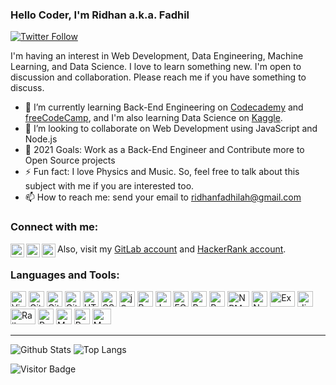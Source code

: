 ### Hello Coder, I'm Ridhan a.k.a. Fadhil
[![Twitter Follow](https://img.shields.io/twitter/follow/HighTechCode?color=1DA1F2&logo=twitter&style=for-the-badge)](https://twitter.com/intent/follow?original_referer=https%3A%2F%2Fgithub.com%2FHighTechCode&screen_name=HighTechCode)
<!--
**ridhanf/ridhanf** is a ✨ _special_ ✨ repository because its `README.md` (this file) appears on your GitHub profile.
- 🔭 I’m currently working on ...
- 🤔 I’m looking for help with ...
- 💬 Ask me about ...
- 😄 Pronouns: ...
<a href="https://stackoverflow.com/users/13586637/ridhan-fadhilah" target="_blank"><img src="https://cdn2.iconfinder.com/data/icons/social-icons-color/512/stackoverflow-512.png" height="30"></a> &nbsp;
-->
I'm having an interest in Web Development, Data Engineering, Machine Learning, and  Data Science. I love to learn something new. I'm open to discussion and collaboration. Please reach me if you have something to discuss.
- 🌱 I’m currently learning Back-End Engineering on [Codecademy](https://www.codecademy.com/profiles/ridhanf) and [freeCodeCamp](https://www.freecodecamp.org/ridhanf), and I'm also learning Data Science on [Kaggle](https://www.kaggle.com/ridhanf).
- 👯 I’m looking to collaborate on Web Development using JavaScript and Node.js
- 🥅 2021 Goals: Work as a Back-End Engineer and Contribute more to Open Source projects
- ⚡ Fun fact: I love Physics and Music. So, feel free to talk about this subject with me if you are interested too.
- 📫 How to reach me: send your email to ridhanfadhilah@gmail.com

### Connect with me:
<!--
[<img align="left" alt="codeSTACKr.com" width="22px" src="https://raw.githubusercontent.com/iconic/open-iconic/master/svg/globe.svg" />][website]
[<img align="left" alt="codeSTACKr | YouTube" width="22px" src="https://cdn.jsdelivr.net/npm/simple-icons@v3/icons/youtube.svg" />][youtube]
-->
[<img align="left" alt="HighTechCode | Twitter" width="22px" src="https://cdn.jsdelivr.net/npm/simple-icons@v3/icons/twitter.svg" />](https://twitter.com/HighTechCode)
[<img align="left" alt="ridhanf | LinkedIn" width="22px" src="https://cdn.jsdelivr.net/npm/simple-icons@v3/icons/linkedin.svg" />](https://linkedin.com/in/ridhanf)
[<img align="left" alt="ridhanfadhil | Instagram" width="22px" src="https://cdn.jsdelivr.net/npm/simple-icons@v3/icons/instagram.svg" />](https://instagram.com/ridhanfadhil)
Also, visit my [GitLab account](https://www.gitlab.com/ridhanf) and [HackerRank account](https://www.hackerrank.com/ridhanf).

### Languages and Tools:
<a href="https://code.visualstudio.com/" title="Visual Studio Code"><img src="https://github.com/tomchen/stack-icons/blob/master/logos/visual-studio-code.svg" alt="Visual Studio Code" width="25px" height="25px"></a>
<a href="https://git-scm.com/" title="Git"><img src="https://github.com/tomchen/stack-icons/blob/master/logos/git-icon.svg" alt="Git" width="25px" height="25px"></a>
<a href="https://www.github.com/" title="GitHub"><img src="https://github.com/tomchen/stack-icons/blob/master/logos/github-icon.svg" alt="GitHub" width="25px" height="25px"></a>
<a href="https://www.gitlab.com/" title="GitLab"><img src="https://github.com/tomchen/stack-icons/blob/master/logos/gitlab.svg" alt="GitLab" width="25px" height="25px"></a>
<a href="https://www.w3.org/TR/html5/" title="HTML5"><img src="https://github.com/tomchen/stack-icons/blob/master/logos/html-5.svg" alt="HTML5" width="25px" height="25px"></a>
<a href="https://www.w3.org/TR/CSS/" title="CSS3"><img src="https://github.com/tomchen/stack-icons/blob/master/logos/css-3.svg" alt="CSS3" width="25px" height="25px"></a>
<a href="https://jquery.com/" title="jQuery"><img src="https://github.com/tomchen/stack-icons/blob/master/logos/jquery-icon.svg" alt="jQuery" width="25px" height="25px"></a>
<a href="https://getbootstrap.com/" title="Bootstrap"><img src="https://github.com/tomchen/stack-icons/blob/master/logos/bootstrap.svg" alt="Bootstrap" width="25px" height="25px"></a>
<a href="https://developer.mozilla.org/en-US/docs/Web/JavaScript" title="JavaScript"><img src="https://github.com/tomchen/stack-icons/blob/master/logos/javascript.svg" alt="JavaScript" width="25px" height="25px"></a>
<a href="https://tc39.es/ecma262/" title="ECMAScript 6"><img src="https://github.com/tomchen/stack-icons/blob/master/logos/es6.svg" alt="ECMAScript 6" width="25px" height="25px"></a>
<a href="https://www.python.org/" title="Python"><img src="https://github.com/tomchen/stack-icons/blob/master/logos/python.svg" alt="Python" width="25px" height="25px"></a>
<a href="https://www.ruby-lang.org/en/" title="Ruby"><img src="https://github.com/tomchen/stack-icons/blob/master/logos/ruby.svg" alt="Ruby" width="25px" height="25px"></a>
<a href="https://www.npmjs.com/" title="NPM"><img src="https://github.com/tomchen/stack-icons/blob/master/logos/npm.svg" alt="NPM" width="35px" height="25px"></a>
<a href="https://nodejs.org/" title="Node.js"><img src="https://github.com/tomchen/stack-icons/blob/master/logos/nodejs-icon.svg" alt="Node.js" width="25px" height="25px"></a>
<a href="https://expressjs.com/" title="Express"><img src="https://github.com/tomchen/stack-icons/blob/master/logos/express.svg" alt="Express" width="40px" height="25px"></a>
<a href="https://www.djangoproject.com/" title="Django"><img src="https://github.com/tomchen/stack-icons/blob/master/logos/django.svg" alt="django" width="25px" height="25px"></a>
<a href="https://rubyonrails.org/" title="Rails"><img src="https://github.com/tomchen/stack-icons/blob/master/logos/rails.svg" alt="Rails" width="40px" height="25px"></a>
<a href="https://www.postman.com/" title="Postman"><img src="https://github.com/tomchen/stack-icons/blob/master/logos/postman.svg" alt="Postman" width="25px" height="25px"></a>
<a href="https://dev.mysql.com/" title="MySQL"><img src="https://github.com/tomchen/stack-icons/blob/master/logos/mysql.svg" alt="MySQL" width="25px" height="25px"></a>
<a href="https://www.postgresql.org/" title="PostgreSQL"><img src="https://github.com/tomchen/stack-icons/blob/master/logos/postgresql.svg" alt="PostgreSQL" width="25px" height="25px"></a>
<a href="https://www.mongodb.org/" title="MongoDB"><img src="https://github.com/tomchen/stack-icons/blob/master/logos/mongodb-icon.svg" alt="MongoDB" width="30px" height="25px"></a>

<!-- Another Tech Stacks

To-Learn Next:
<a href="https://eslint.org/" title="ESLint"><img src="https://github.com/tomchen/stack-icons/blob/master/logos/eslint.svg" alt="ESLint" width="21px" height="21px"></a>
<a href="https://www.docker.com/" title="docker"><img src="https://github.com/tomchen/stack-icons/blob/master/logos/docker-icon.svg" alt="docker" width="21px" height="21px"></a>
<a href="https://yarnpkg.com/" title="Yarn"><img src="https://github.com/tomchen/stack-icons/blob/master/logos/yarn.svg" alt="Yarn" width="21px" height="21px"></a>
<a href="https://deno.land/" title="Deno"><img src="https://github.com/tomchen/stack-icons/blob/master/logos/deno.svg" alt="Deno" width="21px" height="21px"></a>
<a href="https://reactjs.org/" title="React"><img src="https://github.com/tomchen/stack-icons/blob/master/logos/react.svg" alt="React" width="21px" height="21px"></a>
<a href="https://sass-lang.com/" title="Sass"><img src="https://github.com/tomchen/stack-icons/blob/master/logos/sass.svg" alt="Sass" width="21px" height="21px"></a>
<a href="https://www.typescriptlang.org/" title="Typescript"><img src="https://github.com/tomchen/stack-icons/blob/master/logos/typescript-icon.svg" alt="Typescript" width="21px" height="21px"></a>
<a href="https://redux.js.org/" title="Redux"><img src="https://github.com/tomchen/stack-icons/blob/master/logos/redux.svg" alt="Redux" width="21px" height="21px"></a>
<a href="https://zeit.co/next" title="Next.js"><img src="https://github.com/tomchen/stack-icons/blob/master/logos/nextjs.svg" alt="Next.js" width="21px" height="21px"></a>
<a href="https://graphql.org/" title="GraphQL"><img src="https://github.com/tomchen/stack-icons/blob/master/logos/graphql.svg" alt="GraphQL" width="21px" height="21px"></a>
<a href="https://babeljs.io/" title="Babel"><img src="https://github.com/tomchen/stack-icons/blob/master/logos/babel.svg" alt="Babel" width="21px" height="21px"></a>
<a href="https://circleci.com/" title="CircleCI"><img src="https://github.com/tomchen/stack-icons/blob/master/logos/circleci.svg" alt="CircleCI" width="21px" height="21px"></a>
<a href="https://www.r-project.org/" title="R"><img src="https://github.com/tomchen/stack-icons/blob/master/logos/r-lang.svg" alt="R" width="21px" height="21px"></a>

IDK
<a href="https://vuejs.org/" title="Vue.js"><img src="https://github.com/tomchen/stack-icons/blob/master/logos/vue.svg" alt="Vue.js" width="21px" height="21px"></a>
<a href="https://svelte.dev/" title="Svelte"><img src="https://github.com/tomchen/stack-icons/blob/master/logos/svelte-icon.svg" alt="Svelte" width="21px" height="21px"></a>
<a href="https://php.net/" title="PHP"><img src="https://github.com/tomchen/stack-icons/blob/master/logos/php.svg" alt="PHP" width="21px" height="21px"></a>
<a href="https://www.java.com/" title="Java"><img src="https://github.com/tomchen/stack-icons/blob/master/logos/java.svg" alt="Java" width="21px" height="21px"></a>
<a href="https://spring.io/" title="Spring"><img src="https://github.com/tomchen/stack-icons/blob/master/logos/spring.svg" alt="Spring" width="21px" height="21px"></a>
<a href="https://angular.io/" tihbnbtle="Angular"><img src="https://github.com/tomchen/stack-icons/blob/master/logos/angular-icon.svg" alt="Angular" width="21px" height="21px"></a>
<a href="https://reactnative.dev/" title="React Native"><img src="https://github.com/tomchen/stack-icons/blob/master/logos/react.svg" alt="React Native" width="21px" height="21px"></a>
<a href="https://gulpjs.com/" title="Gulp"><img src="https://github.com/tomchen/stack-icons/blob/master/logos/gulp.svg" alt="Gulp" width="21px" height="21px"></a>
<a href="https://webpack.js.org/" title="webpack"><img src="https://github.com/tomchen/stack-icons/blob/master/logos/webpack.svg" alt="webpack" width="21px" height="21px"></a>
<a href="https://rollupjs.org/" title="rollup.js"><img src="https://github.com/tomchen/stack-icons/blob/master/logos/rollup.svg" alt="rollup.js" width="21px" height="21px"></a>
<a href="https://prettier.io/" title="Prettier"><img src="https://github.com/tomchen/stack-icons/blob/master/logos/prettier.svg" alt="Prettier" width="21px" height="21px"></a>
<a href="https://jestjs.io/" title="Jest"><img src="https://github.com/tomchen/stack-icons/blob/master/logos/jest.svg" alt="Jest" width="21px" height="21px"></a>
<a href="https://codecov.io/" title="Codecov"><img src="https://github.com/tomchen/stack-icons/blob/master/logos/codecov.svg" alt="Codecov" width="21px" height="21px"></a>
<a href="https://electron.atom.io/" title="Electron"><img src="https://github.com/tomchen/stack-icons/blob/master/logos/electron.svg" alt="Electron" width="21px" height="21px"></a>
<a href="https://www.gatsbyjs.org/" title="Gatsby"><img src="https://github.com/tomchen/stack-icons/blob/master/logos/gatsby.svg" alt="Gatsby" width="21px" height="21px"></a>
<a href="https://gohugo.io/" title="Hugo"><img src="https://github.com/tomchen/stack-icons/blob/master/logos/hugo-icon.svg" alt="Hugo" width="21px" height="21px"></a>
<a href="https://wordpress.org/" title="WordPress"><img src="https://github.com/tomchen/stack-icons/blob/master/logos/wordpress-icon.svg" alt="WordPress" width="21px" height="21px"></a>
<a href="https://material-ui.com/" title="Material UI"><img src="https://github.com/tomchen/stack-icons/blob/master/logos/material-ui.svg" alt="Material UI" width="21px" height="21px"></a>
<a href="https://ant.design/" title="Ant Design"><img src="https://github.com/tomchen/stack-icons/blob/master/logos/ant-design.svg" alt="Ant Design" width="21px" height="21px"></a>
<a href="https://www.adobe.com/products/photoshop.html" title="Adobe Photoshop"><img src="https://github.com/tomchen/stack-icons/blob/master/logos/adobe-photoshop.svg" alt="Adobe Photoshop" width="21px" height="21px"></a>
<a href="https://www.adobe.com/products/illustrator.html" title="Adobe Illustrator"><img src="https://github.com/tomchen/stack-icons/blob/master/logos/adobe-illustrator.svg" alt="Adobe Illustrator" width="21px" height="21px"></a>
<a href="https://www.embarcadero.com/products/delphi" title="Delphi"><img src="https://github.com/tomchen/stack-icons/blob/master/logos/delphi.svg" alt="Delphi" width="21px" height="21px"></a>
<a href="https://en.wikipedia.org/wiki/C_(programming_language)" title="C"><img src="https://github.com/tomchen/stack-icons/blob/master/logos/c.svg" alt="C" width="21px" height="21px"></a>
<a href="https://isocpp.org/" title="C++"><img src="https://github.com/tomchen/stack-icons/blob/master/logos/c-plusplus.svg" alt="C++" width="21px" height="21px"></a>
<a href="https://nsis.sourceforge.io/" title="NSIS"><img src="https://github.com/tomchen/stack-icons/blob/master/logos/nsis.svg" alt="NSIS" width="21px" height="21px"></a>
-->

---
![Github Stats](https://github-readme-stats.vercel.app/api?username=ridhanf&show_icons=true&hide_border=true)
![Top Langs](https://github-readme-stats.vercel.app/api/top-langs/?username=ridhanf&layout=compact)

![Visitor Badge](https://visitor-badge.laobi.icu/badge?page_id=ridhanf.ridhanf)
